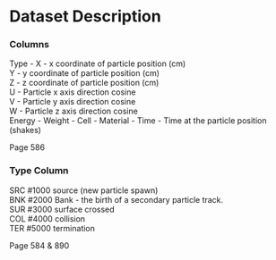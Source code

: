 # Dataset Description

### Columns
Type -
X - x coordinate of particle position (cm)  
Y - y coordinate of particle position (cm)  
Z - z coordinate of particle position (cm)  
U - Particle x axis direction cosine   
V - Particle y axis direction cosine  
W - Particle z axis direction cosine  
Energy - 
Weight - 
Cell - 
Material - 
Time - Time at the particle position (shakes)  

Page 586

### Type Column
SRC #1000 source (new particle spawn)  
BNK #2000 Bank - the birth of a secondary particle track.  
SUR #3000 surface crossed  
COL #4000 collision  
TER #5000 termination  

Page 584 & 890